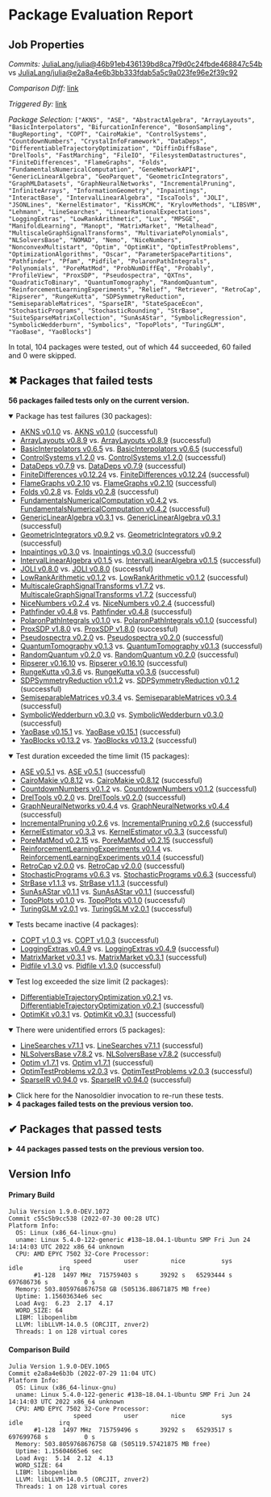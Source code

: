 # Package Evaluation Report

## Job Properties

*Commits:* [JuliaLang/julia@46b91eb436139bd8ca7f9d0c24fbde468847c54b](https://github.com/JuliaLang/julia/commit/46b91eb436139bd8ca7f9d0c24fbde468847c54b) vs [JuliaLang/julia@e2a8a4e6b3bb333fdab5a5c9a023fe96e2f39c92](https://github.com/JuliaLang/julia/commit/e2a8a4e6b3bb333fdab5a5c9a023fe96e2f39c92)

*Comparison Diff:* [link](https://github.com/JuliaLang/julia/compare/e2a8a4e6b3bb333fdab5a5c9a023fe96e2f39c92..46b91eb436139bd8ca7f9d0c24fbde468847c54b)

*Triggered By:* [link](https://github.com/JuliaLang/julia/pull/46196#issuecomment-1199798103)

*Package Selection:* `["AKNS", "ASE", "AbstractAlgebra", "ArrayLayouts", "BasicInterpolators", "BifurcationInference", "BosonSampling", "BugReporting", "COPT", "CairoMakie", "ControlSystems", "CountdownNumbers", "CrystalInfoFramework", "DataDeps", "DifferentiableTrajectoryOptimization", "DiffinDiffsBase", "DrelTools", "FastMarching", "FileIO", "FilesystemDatastructures", "FiniteDifferences", "FlameGraphs", "Folds", "FundamentalsNumericalComputation", "GeneNetworkAPI", "GenericLinearAlgebra", "GeoParquet", "GeometricIntegrators", "GraphMLDatasets", "GraphNeuralNetworks", "IncrementalPruning", "InfiniteArrays", "InformationGeometry", "Inpaintings", "InteractBase", "IntervalLinearAlgebra", "IscaTools", "JOLI", "JSONLines", "KernelEstimator", "KissMCMC", "KrylovMethods", "LIBSVM", "Lehmann", "LineSearches", "LinearRationalExpectations", "LoggingExtras", "LowRankArithmetic", "Lux", "MPSGE", "ManifoldLearning", "Manopt", "MatrixMarket", "Metalhead", "MultiscaleGraphSignalTransforms", "MultivariatePolynomials", "NLSolversBase", "NOMAD", "Nemo", "NiceNumbers", "NonconvexMultistart", "Optim", "OptimKit", "OptimTestProblems", "OptimizationAlgorithms", "Oscar", "ParameterSpacePartitions", "Pathfinder", "Pfam", "Pidfile", "PolaronPathIntegrals", "Polynomials", "PoreMatMod", "ProbNumDiffEq", "Probably", "ProfileView", "ProxSDP", "Pseudospectra", "QXTns", "QuadraticToBinary", "QuantumTomography", "RandomQuantum", "ReinforcementLearningExperiments", "Relief", "Retriever", "RetroCap", "Ripserer", "RungeKutta", "SDPSymmetryReduction", "SemiseparableMatrices", "SparseIR", "StateSpaceEcon", "StochasticPrograms", "StochasticRounding", "StrBase", "SuiteSparseMatrixCollection", "SunAsAStar", "SymbolicRegression", "SymbolicWedderburn", "Symbolics", "TopoPlots", "TuringGLM", "YaoBase", "YaoBlocks"]`

In total, 104 packages were tested, out of which 44 succeeded, 60 failed and 0 were skipped.


## ✖ Packages that failed tests

**56 packages failed tests only on the current version.**

<details open><summary>Package has test failures (30 packages):</summary>
<p>


- [AKNS v0.1.0](https://s3.amazonaws.com/julialang-reports/nanosoldier/pkgeval/by_hash/46b91eb_vs_e2a8a4e/AKNS.primary.log) vs. [AKNS v0.1.0](https://s3.amazonaws.com/julialang-reports/nanosoldier/pkgeval/by_hash/46b91eb_vs_e2a8a4e/AKNS.against.log) (successful)
- [ArrayLayouts v0.8.9](https://s3.amazonaws.com/julialang-reports/nanosoldier/pkgeval/by_hash/46b91eb_vs_e2a8a4e/ArrayLayouts.primary.log) vs. [ArrayLayouts v0.8.9](https://s3.amazonaws.com/julialang-reports/nanosoldier/pkgeval/by_hash/46b91eb_vs_e2a8a4e/ArrayLayouts.against.log) (successful)
- [BasicInterpolators v0.6.5](https://s3.amazonaws.com/julialang-reports/nanosoldier/pkgeval/by_hash/46b91eb_vs_e2a8a4e/BasicInterpolators.primary.log) vs. [BasicInterpolators v0.6.5](https://s3.amazonaws.com/julialang-reports/nanosoldier/pkgeval/by_hash/46b91eb_vs_e2a8a4e/BasicInterpolators.against.log) (successful)
- [ControlSystems v1.2.0](https://s3.amazonaws.com/julialang-reports/nanosoldier/pkgeval/by_hash/46b91eb_vs_e2a8a4e/ControlSystems.primary.log) vs. [ControlSystems v1.2.0](https://s3.amazonaws.com/julialang-reports/nanosoldier/pkgeval/by_hash/46b91eb_vs_e2a8a4e/ControlSystems.against.log) (successful)
- [DataDeps v0.7.9](https://s3.amazonaws.com/julialang-reports/nanosoldier/pkgeval/by_hash/46b91eb_vs_e2a8a4e/DataDeps.primary.log) vs. [DataDeps v0.7.9](https://s3.amazonaws.com/julialang-reports/nanosoldier/pkgeval/by_hash/46b91eb_vs_e2a8a4e/DataDeps.against.log) (successful)
- [FiniteDifferences v0.12.24](https://s3.amazonaws.com/julialang-reports/nanosoldier/pkgeval/by_hash/46b91eb_vs_e2a8a4e/FiniteDifferences.primary.log) vs. [FiniteDifferences v0.12.24](https://s3.amazonaws.com/julialang-reports/nanosoldier/pkgeval/by_hash/46b91eb_vs_e2a8a4e/FiniteDifferences.against.log) (successful)
- [FlameGraphs v0.2.10](https://s3.amazonaws.com/julialang-reports/nanosoldier/pkgeval/by_hash/46b91eb_vs_e2a8a4e/FlameGraphs.primary.log) vs. [FlameGraphs v0.2.10](https://s3.amazonaws.com/julialang-reports/nanosoldier/pkgeval/by_hash/46b91eb_vs_e2a8a4e/FlameGraphs.against.log) (successful)
- [Folds v0.2.8](https://s3.amazonaws.com/julialang-reports/nanosoldier/pkgeval/by_hash/46b91eb_vs_e2a8a4e/Folds.primary.log) vs. [Folds v0.2.8](https://s3.amazonaws.com/julialang-reports/nanosoldier/pkgeval/by_hash/46b91eb_vs_e2a8a4e/Folds.against.log) (successful)
- [FundamentalsNumericalComputation v0.4.2](https://s3.amazonaws.com/julialang-reports/nanosoldier/pkgeval/by_hash/46b91eb_vs_e2a8a4e/FundamentalsNumericalComputation.primary.log) vs. [FundamentalsNumericalComputation v0.4.2](https://s3.amazonaws.com/julialang-reports/nanosoldier/pkgeval/by_hash/46b91eb_vs_e2a8a4e/FundamentalsNumericalComputation.against.log) (successful)
- [GenericLinearAlgebra v0.3.1](https://s3.amazonaws.com/julialang-reports/nanosoldier/pkgeval/by_hash/46b91eb_vs_e2a8a4e/GenericLinearAlgebra.primary.log) vs. [GenericLinearAlgebra v0.3.1](https://s3.amazonaws.com/julialang-reports/nanosoldier/pkgeval/by_hash/46b91eb_vs_e2a8a4e/GenericLinearAlgebra.against.log) (successful)
- [GeometricIntegrators v0.9.2](https://s3.amazonaws.com/julialang-reports/nanosoldier/pkgeval/by_hash/46b91eb_vs_e2a8a4e/GeometricIntegrators.primary.log) vs. [GeometricIntegrators v0.9.2](https://s3.amazonaws.com/julialang-reports/nanosoldier/pkgeval/by_hash/46b91eb_vs_e2a8a4e/GeometricIntegrators.against.log) (successful)
- [Inpaintings v0.3.0](https://s3.amazonaws.com/julialang-reports/nanosoldier/pkgeval/by_hash/46b91eb_vs_e2a8a4e/Inpaintings.primary.log) vs. [Inpaintings v0.3.0](https://s3.amazonaws.com/julialang-reports/nanosoldier/pkgeval/by_hash/46b91eb_vs_e2a8a4e/Inpaintings.against.log) (successful)
- [IntervalLinearAlgebra v0.1.5](https://s3.amazonaws.com/julialang-reports/nanosoldier/pkgeval/by_hash/46b91eb_vs_e2a8a4e/IntervalLinearAlgebra.primary.log) vs. [IntervalLinearAlgebra v0.1.5](https://s3.amazonaws.com/julialang-reports/nanosoldier/pkgeval/by_hash/46b91eb_vs_e2a8a4e/IntervalLinearAlgebra.against.log) (successful)
- [JOLI v0.8.0](https://s3.amazonaws.com/julialang-reports/nanosoldier/pkgeval/by_hash/46b91eb_vs_e2a8a4e/JOLI.primary.log) vs. [JOLI v0.8.0](https://s3.amazonaws.com/julialang-reports/nanosoldier/pkgeval/by_hash/46b91eb_vs_e2a8a4e/JOLI.against.log) (successful)
- [LowRankArithmetic v0.1.2](https://s3.amazonaws.com/julialang-reports/nanosoldier/pkgeval/by_hash/46b91eb_vs_e2a8a4e/LowRankArithmetic.primary.log) vs. [LowRankArithmetic v0.1.2](https://s3.amazonaws.com/julialang-reports/nanosoldier/pkgeval/by_hash/46b91eb_vs_e2a8a4e/LowRankArithmetic.against.log) (successful)
- [MultiscaleGraphSignalTransforms v1.7.2](https://s3.amazonaws.com/julialang-reports/nanosoldier/pkgeval/by_hash/46b91eb_vs_e2a8a4e/MultiscaleGraphSignalTransforms.primary.log) vs. [MultiscaleGraphSignalTransforms v1.7.2](https://s3.amazonaws.com/julialang-reports/nanosoldier/pkgeval/by_hash/46b91eb_vs_e2a8a4e/MultiscaleGraphSignalTransforms.against.log) (successful)
- [NiceNumbers v0.2.4](https://s3.amazonaws.com/julialang-reports/nanosoldier/pkgeval/by_hash/46b91eb_vs_e2a8a4e/NiceNumbers.primary.log) vs. [NiceNumbers v0.2.4](https://s3.amazonaws.com/julialang-reports/nanosoldier/pkgeval/by_hash/46b91eb_vs_e2a8a4e/NiceNumbers.against.log) (successful)
- [Pathfinder v0.4.8](https://s3.amazonaws.com/julialang-reports/nanosoldier/pkgeval/by_hash/46b91eb_vs_e2a8a4e/Pathfinder.primary.log) vs. [Pathfinder v0.4.8](https://s3.amazonaws.com/julialang-reports/nanosoldier/pkgeval/by_hash/46b91eb_vs_e2a8a4e/Pathfinder.against.log) (successful)
- [PolaronPathIntegrals v0.1.0](https://s3.amazonaws.com/julialang-reports/nanosoldier/pkgeval/by_hash/46b91eb_vs_e2a8a4e/PolaronPathIntegrals.primary.log) vs. [PolaronPathIntegrals v0.1.0](https://s3.amazonaws.com/julialang-reports/nanosoldier/pkgeval/by_hash/46b91eb_vs_e2a8a4e/PolaronPathIntegrals.against.log) (successful)
- [ProxSDP v1.8.0](https://s3.amazonaws.com/julialang-reports/nanosoldier/pkgeval/by_hash/46b91eb_vs_e2a8a4e/ProxSDP.primary.log) vs. [ProxSDP v1.8.0](https://s3.amazonaws.com/julialang-reports/nanosoldier/pkgeval/by_hash/46b91eb_vs_e2a8a4e/ProxSDP.against.log) (successful)
- [Pseudospectra v0.2.0](https://s3.amazonaws.com/julialang-reports/nanosoldier/pkgeval/by_hash/46b91eb_vs_e2a8a4e/Pseudospectra.primary.log) vs. [Pseudospectra v0.2.0](https://s3.amazonaws.com/julialang-reports/nanosoldier/pkgeval/by_hash/46b91eb_vs_e2a8a4e/Pseudospectra.against.log) (successful)
- [QuantumTomography v0.1.3](https://s3.amazonaws.com/julialang-reports/nanosoldier/pkgeval/by_hash/46b91eb_vs_e2a8a4e/QuantumTomography.primary.log) vs. [QuantumTomography v0.1.3](https://s3.amazonaws.com/julialang-reports/nanosoldier/pkgeval/by_hash/46b91eb_vs_e2a8a4e/QuantumTomography.against.log) (successful)
- [RandomQuantum v0.2.0](https://s3.amazonaws.com/julialang-reports/nanosoldier/pkgeval/by_hash/46b91eb_vs_e2a8a4e/RandomQuantum.primary.log) vs. [RandomQuantum v0.2.0](https://s3.amazonaws.com/julialang-reports/nanosoldier/pkgeval/by_hash/46b91eb_vs_e2a8a4e/RandomQuantum.against.log) (successful)
- [Ripserer v0.16.10](https://s3.amazonaws.com/julialang-reports/nanosoldier/pkgeval/by_hash/46b91eb_vs_e2a8a4e/Ripserer.primary.log) vs. [Ripserer v0.16.10](https://s3.amazonaws.com/julialang-reports/nanosoldier/pkgeval/by_hash/46b91eb_vs_e2a8a4e/Ripserer.against.log) (successful)
- [RungeKutta v0.3.6](https://s3.amazonaws.com/julialang-reports/nanosoldier/pkgeval/by_hash/46b91eb_vs_e2a8a4e/RungeKutta.primary.log) vs. [RungeKutta v0.3.6](https://s3.amazonaws.com/julialang-reports/nanosoldier/pkgeval/by_hash/46b91eb_vs_e2a8a4e/RungeKutta.against.log) (successful)
- [SDPSymmetryReduction v0.1.2](https://s3.amazonaws.com/julialang-reports/nanosoldier/pkgeval/by_hash/46b91eb_vs_e2a8a4e/SDPSymmetryReduction.primary.log) vs. [SDPSymmetryReduction v0.1.2](https://s3.amazonaws.com/julialang-reports/nanosoldier/pkgeval/by_hash/46b91eb_vs_e2a8a4e/SDPSymmetryReduction.against.log) (successful)
- [SemiseparableMatrices v0.3.4](https://s3.amazonaws.com/julialang-reports/nanosoldier/pkgeval/by_hash/46b91eb_vs_e2a8a4e/SemiseparableMatrices.primary.log) vs. [SemiseparableMatrices v0.3.4](https://s3.amazonaws.com/julialang-reports/nanosoldier/pkgeval/by_hash/46b91eb_vs_e2a8a4e/SemiseparableMatrices.against.log) (successful)
- [SymbolicWedderburn v0.3.0](https://s3.amazonaws.com/julialang-reports/nanosoldier/pkgeval/by_hash/46b91eb_vs_e2a8a4e/SymbolicWedderburn.primary.log) vs. [SymbolicWedderburn v0.3.0](https://s3.amazonaws.com/julialang-reports/nanosoldier/pkgeval/by_hash/46b91eb_vs_e2a8a4e/SymbolicWedderburn.against.log) (successful)
- [YaoBase v0.15.1](https://s3.amazonaws.com/julialang-reports/nanosoldier/pkgeval/by_hash/46b91eb_vs_e2a8a4e/YaoBase.primary.log) vs. [YaoBase v0.15.1](https://s3.amazonaws.com/julialang-reports/nanosoldier/pkgeval/by_hash/46b91eb_vs_e2a8a4e/YaoBase.against.log) (successful)
- [YaoBlocks v0.13.2](https://s3.amazonaws.com/julialang-reports/nanosoldier/pkgeval/by_hash/46b91eb_vs_e2a8a4e/YaoBlocks.primary.log) vs. [YaoBlocks v0.13.2](https://s3.amazonaws.com/julialang-reports/nanosoldier/pkgeval/by_hash/46b91eb_vs_e2a8a4e/YaoBlocks.against.log) (successful)

</p>
</details>

<details open><summary>Test duration exceeded the time limit (15 packages):</summary>
<p>


- [ASE v0.5.1](https://s3.amazonaws.com/julialang-reports/nanosoldier/pkgeval/by_hash/46b91eb_vs_e2a8a4e/ASE.primary.log) vs. [ASE v0.5.1](https://s3.amazonaws.com/julialang-reports/nanosoldier/pkgeval/by_hash/46b91eb_vs_e2a8a4e/ASE.against.log) (successful)
- [CairoMakie v0.8.12](https://s3.amazonaws.com/julialang-reports/nanosoldier/pkgeval/by_hash/46b91eb_vs_e2a8a4e/CairoMakie.primary.log) vs. [CairoMakie v0.8.12](https://s3.amazonaws.com/julialang-reports/nanosoldier/pkgeval/by_hash/46b91eb_vs_e2a8a4e/CairoMakie.against.log) (successful)
- [CountdownNumbers v0.1.2](https://s3.amazonaws.com/julialang-reports/nanosoldier/pkgeval/by_hash/46b91eb_vs_e2a8a4e/CountdownNumbers.primary.log) vs. [CountdownNumbers v0.1.2](https://s3.amazonaws.com/julialang-reports/nanosoldier/pkgeval/by_hash/46b91eb_vs_e2a8a4e/CountdownNumbers.against.log) (successful)
- [DrelTools v0.2.0](https://s3.amazonaws.com/julialang-reports/nanosoldier/pkgeval/by_hash/46b91eb_vs_e2a8a4e/DrelTools.primary.log) vs. [DrelTools v0.2.0](https://s3.amazonaws.com/julialang-reports/nanosoldier/pkgeval/by_hash/46b91eb_vs_e2a8a4e/DrelTools.against.log) (successful)
- [GraphNeuralNetworks v0.4.4](https://s3.amazonaws.com/julialang-reports/nanosoldier/pkgeval/by_hash/46b91eb_vs_e2a8a4e/GraphNeuralNetworks.primary.log) vs. [GraphNeuralNetworks v0.4.4](https://s3.amazonaws.com/julialang-reports/nanosoldier/pkgeval/by_hash/46b91eb_vs_e2a8a4e/GraphNeuralNetworks.against.log) (successful)
- [IncrementalPruning v0.2.6](https://s3.amazonaws.com/julialang-reports/nanosoldier/pkgeval/by_hash/46b91eb_vs_e2a8a4e/IncrementalPruning.primary.log) vs. [IncrementalPruning v0.2.6](https://s3.amazonaws.com/julialang-reports/nanosoldier/pkgeval/by_hash/46b91eb_vs_e2a8a4e/IncrementalPruning.against.log) (successful)
- [KernelEstimator v0.3.3](https://s3.amazonaws.com/julialang-reports/nanosoldier/pkgeval/by_hash/46b91eb_vs_e2a8a4e/KernelEstimator.primary.log) vs. [KernelEstimator v0.3.3](https://s3.amazonaws.com/julialang-reports/nanosoldier/pkgeval/by_hash/46b91eb_vs_e2a8a4e/KernelEstimator.against.log) (successful)
- [PoreMatMod v0.2.15](https://s3.amazonaws.com/julialang-reports/nanosoldier/pkgeval/by_hash/46b91eb_vs_e2a8a4e/PoreMatMod.primary.log) vs. [PoreMatMod v0.2.15](https://s3.amazonaws.com/julialang-reports/nanosoldier/pkgeval/by_hash/46b91eb_vs_e2a8a4e/PoreMatMod.against.log) (successful)
- [ReinforcementLearningExperiments v0.1.4](https://s3.amazonaws.com/julialang-reports/nanosoldier/pkgeval/by_hash/46b91eb_vs_e2a8a4e/ReinforcementLearningExperiments.primary.log) vs. [ReinforcementLearningExperiments v0.1.4](https://s3.amazonaws.com/julialang-reports/nanosoldier/pkgeval/by_hash/46b91eb_vs_e2a8a4e/ReinforcementLearningExperiments.against.log) (successful)
- [RetroCap v2.0.0](https://s3.amazonaws.com/julialang-reports/nanosoldier/pkgeval/by_hash/46b91eb_vs_e2a8a4e/RetroCap.primary.log) vs. [RetroCap v2.0.0](https://s3.amazonaws.com/julialang-reports/nanosoldier/pkgeval/by_hash/46b91eb_vs_e2a8a4e/RetroCap.against.log) (successful)
- [StochasticPrograms v0.6.3](https://s3.amazonaws.com/julialang-reports/nanosoldier/pkgeval/by_hash/46b91eb_vs_e2a8a4e/StochasticPrograms.primary.log) vs. [StochasticPrograms v0.6.3](https://s3.amazonaws.com/julialang-reports/nanosoldier/pkgeval/by_hash/46b91eb_vs_e2a8a4e/StochasticPrograms.against.log) (successful)
- [StrBase v1.1.3](https://s3.amazonaws.com/julialang-reports/nanosoldier/pkgeval/by_hash/46b91eb_vs_e2a8a4e/StrBase.primary.log) vs. [StrBase v1.1.3](https://s3.amazonaws.com/julialang-reports/nanosoldier/pkgeval/by_hash/46b91eb_vs_e2a8a4e/StrBase.against.log) (successful)
- [SunAsAStar v0.1.1](https://s3.amazonaws.com/julialang-reports/nanosoldier/pkgeval/by_hash/46b91eb_vs_e2a8a4e/SunAsAStar.primary.log) vs. [SunAsAStar v0.1.1](https://s3.amazonaws.com/julialang-reports/nanosoldier/pkgeval/by_hash/46b91eb_vs_e2a8a4e/SunAsAStar.against.log) (successful)
- [TopoPlots v0.1.0](https://s3.amazonaws.com/julialang-reports/nanosoldier/pkgeval/by_hash/46b91eb_vs_e2a8a4e/TopoPlots.primary.log) vs. [TopoPlots v0.1.0](https://s3.amazonaws.com/julialang-reports/nanosoldier/pkgeval/by_hash/46b91eb_vs_e2a8a4e/TopoPlots.against.log) (successful)
- [TuringGLM v2.0.1](https://s3.amazonaws.com/julialang-reports/nanosoldier/pkgeval/by_hash/46b91eb_vs_e2a8a4e/TuringGLM.primary.log) vs. [TuringGLM v2.0.1](https://s3.amazonaws.com/julialang-reports/nanosoldier/pkgeval/by_hash/46b91eb_vs_e2a8a4e/TuringGLM.against.log) (successful)

</p>
</details>

<details open><summary>Tests became inactive (4 packages):</summary>
<p>


- [COPT v1.0.3](https://s3.amazonaws.com/julialang-reports/nanosoldier/pkgeval/by_hash/46b91eb_vs_e2a8a4e/COPT.primary.log) vs. [COPT v1.0.3](https://s3.amazonaws.com/julialang-reports/nanosoldier/pkgeval/by_hash/46b91eb_vs_e2a8a4e/COPT.against.log) (successful)
- [LoggingExtras v0.4.9](https://s3.amazonaws.com/julialang-reports/nanosoldier/pkgeval/by_hash/46b91eb_vs_e2a8a4e/LoggingExtras.primary.log) vs. [LoggingExtras v0.4.9](https://s3.amazonaws.com/julialang-reports/nanosoldier/pkgeval/by_hash/46b91eb_vs_e2a8a4e/LoggingExtras.against.log) (successful)
- [MatrixMarket v0.3.1](https://s3.amazonaws.com/julialang-reports/nanosoldier/pkgeval/by_hash/46b91eb_vs_e2a8a4e/MatrixMarket.primary.log) vs. [MatrixMarket v0.3.1](https://s3.amazonaws.com/julialang-reports/nanosoldier/pkgeval/by_hash/46b91eb_vs_e2a8a4e/MatrixMarket.against.log) (successful)
- [Pidfile v1.3.0](https://s3.amazonaws.com/julialang-reports/nanosoldier/pkgeval/by_hash/46b91eb_vs_e2a8a4e/Pidfile.primary.log) vs. [Pidfile v1.3.0](https://s3.amazonaws.com/julialang-reports/nanosoldier/pkgeval/by_hash/46b91eb_vs_e2a8a4e/Pidfile.against.log) (successful)

</p>
</details>

<details open><summary>Test log exceeded the size limit (2 packages):</summary>
<p>


- [DifferentiableTrajectoryOptimization v0.2.1](https://s3.amazonaws.com/julialang-reports/nanosoldier/pkgeval/by_hash/46b91eb_vs_e2a8a4e/DifferentiableTrajectoryOptimization.primary.log) vs. [DifferentiableTrajectoryOptimization v0.2.1](https://s3.amazonaws.com/julialang-reports/nanosoldier/pkgeval/by_hash/46b91eb_vs_e2a8a4e/DifferentiableTrajectoryOptimization.against.log) (successful)
- [OptimKit v0.3.1](https://s3.amazonaws.com/julialang-reports/nanosoldier/pkgeval/by_hash/46b91eb_vs_e2a8a4e/OptimKit.primary.log) vs. [OptimKit v0.3.1](https://s3.amazonaws.com/julialang-reports/nanosoldier/pkgeval/by_hash/46b91eb_vs_e2a8a4e/OptimKit.against.log) (successful)

</p>
</details>

<details open><summary>There were unidentified errors (5 packages):</summary>
<p>


- [LineSearches v7.1.1](https://s3.amazonaws.com/julialang-reports/nanosoldier/pkgeval/by_hash/46b91eb_vs_e2a8a4e/LineSearches.primary.log) vs. [LineSearches v7.1.1](https://s3.amazonaws.com/julialang-reports/nanosoldier/pkgeval/by_hash/46b91eb_vs_e2a8a4e/LineSearches.against.log) (successful)
- [NLSolversBase v7.8.2](https://s3.amazonaws.com/julialang-reports/nanosoldier/pkgeval/by_hash/46b91eb_vs_e2a8a4e/NLSolversBase.primary.log) vs. [NLSolversBase v7.8.2](https://s3.amazonaws.com/julialang-reports/nanosoldier/pkgeval/by_hash/46b91eb_vs_e2a8a4e/NLSolversBase.against.log) (successful)
- [Optim v1.7.1](https://s3.amazonaws.com/julialang-reports/nanosoldier/pkgeval/by_hash/46b91eb_vs_e2a8a4e/Optim.primary.log) vs. [Optim v1.7.1](https://s3.amazonaws.com/julialang-reports/nanosoldier/pkgeval/by_hash/46b91eb_vs_e2a8a4e/Optim.against.log) (successful)
- [OptimTestProblems v2.0.3](https://s3.amazonaws.com/julialang-reports/nanosoldier/pkgeval/by_hash/46b91eb_vs_e2a8a4e/OptimTestProblems.primary.log) vs. [OptimTestProblems v2.0.3](https://s3.amazonaws.com/julialang-reports/nanosoldier/pkgeval/by_hash/46b91eb_vs_e2a8a4e/OptimTestProblems.against.log) (successful)
- [SparseIR v0.94.0](https://s3.amazonaws.com/julialang-reports/nanosoldier/pkgeval/by_hash/46b91eb_vs_e2a8a4e/SparseIR.primary.log) vs. [SparseIR v0.94.0](https://s3.amazonaws.com/julialang-reports/nanosoldier/pkgeval/by_hash/46b91eb_vs_e2a8a4e/SparseIR.against.log) (successful)

</p>
</details>

<details><summary>Click here for the Nanosoldier invocation to re-run these tests.</summary>
<p>

```
@nanosoldier `runtests(["AKNS", "ASE", "ArrayLayouts", "BasicInterpolators", "COPT", "CairoMakie", "ControlSystems", "CountdownNumbers", "DataDeps", "DifferentiableTrajectoryOptimization", "DrelTools", "FiniteDifferences", "FlameGraphs", "Folds", "FundamentalsNumericalComputation", "GenericLinearAlgebra", "GeometricIntegrators", "GraphNeuralNetworks", "IncrementalPruning", "Inpaintings", "IntervalLinearAlgebra", "JOLI", "KernelEstimator", "LineSearches", "LoggingExtras", "LowRankArithmetic", "MatrixMarket", "MultiscaleGraphSignalTransforms", "NLSolversBase", "NiceNumbers", "Optim", "OptimKit", "OptimTestProblems", "Pathfinder", "Pidfile", "PolaronPathIntegrals", "PoreMatMod", "ProxSDP", "Pseudospectra", "QuantumTomography", "RandomQuantum", "ReinforcementLearningExperiments", "RetroCap", "Ripserer", "RungeKutta", "SDPSymmetryReduction", "SemiseparableMatrices", "SparseIR", "StochasticPrograms", "StrBase", "SunAsAStar", "SymbolicWedderburn", "TopoPlots", "TuringGLM", "YaoBase", "YaoBlocks"], vs = ":master")`
```

</p>
</details>


<details><summary><strong>4 packages failed tests on the previous version too.</strong></summary>
<p>

<details open><summary>Package has test failures (3 packages):</summary>
<p>


- [BugReporting v0.2.4](https://s3.amazonaws.com/julialang-reports/nanosoldier/pkgeval/by_hash/46b91eb_vs_e2a8a4e/BugReporting.primary.log)
- [FilesystemDatastructures v1.1.0](https://s3.amazonaws.com/julialang-reports/nanosoldier/pkgeval/by_hash/46b91eb_vs_e2a8a4e/FilesystemDatastructures.primary.log)
- [Probably v0.1.0](https://s3.amazonaws.com/julialang-reports/nanosoldier/pkgeval/by_hash/46b91eb_vs_e2a8a4e/Probably.primary.log)

</p>
</details>

<details open><summary>Test log exceeded the size limit (1 packages):</summary>
<p>


- [NonconvexMultistart v0.1.3](https://s3.amazonaws.com/julialang-reports/nanosoldier/pkgeval/by_hash/46b91eb_vs_e2a8a4e/NonconvexMultistart.primary.log)

</p>
</details>

</p>
</details>


## ✔ Packages that passed tests

<details><summary><strong>44 packages passed tests on the previous version too.</strong></summary>
<p>

- [AbstractAlgebra v0.27.1](https://s3.amazonaws.com/julialang-reports/nanosoldier/pkgeval/by_hash/46b91eb_vs_e2a8a4e/AbstractAlgebra.primary.log)
- [BifurcationInference v0.1.3](https://s3.amazonaws.com/julialang-reports/nanosoldier/pkgeval/by_hash/46b91eb_vs_e2a8a4e/BifurcationInference.primary.log)
- [BosonSampling v1.0.0](https://s3.amazonaws.com/julialang-reports/nanosoldier/pkgeval/by_hash/46b91eb_vs_e2a8a4e/BosonSampling.primary.log)
- [CrystalInfoFramework v0.4.8](https://s3.amazonaws.com/julialang-reports/nanosoldier/pkgeval/by_hash/46b91eb_vs_e2a8a4e/CrystalInfoFramework.primary.log)
- [DiffinDiffsBase v0.4.1](https://s3.amazonaws.com/julialang-reports/nanosoldier/pkgeval/by_hash/46b91eb_vs_e2a8a4e/DiffinDiffsBase.primary.log)
- [FastMarching v0.2.6](https://s3.amazonaws.com/julialang-reports/nanosoldier/pkgeval/by_hash/46b91eb_vs_e2a8a4e/FastMarching.primary.log)
- [FileIO v1.15.0](https://s3.amazonaws.com/julialang-reports/nanosoldier/pkgeval/by_hash/46b91eb_vs_e2a8a4e/FileIO.primary.log)
- [GeneNetworkAPI v0.1.1](https://s3.amazonaws.com/julialang-reports/nanosoldier/pkgeval/by_hash/46b91eb_vs_e2a8a4e/GeneNetworkAPI.primary.log)
- [GeoParquet v0.1.1](https://s3.amazonaws.com/julialang-reports/nanosoldier/pkgeval/by_hash/46b91eb_vs_e2a8a4e/GeoParquet.primary.log)
- [GraphMLDatasets v0.1.7](https://s3.amazonaws.com/julialang-reports/nanosoldier/pkgeval/by_hash/46b91eb_vs_e2a8a4e/GraphMLDatasets.primary.log)
- [InfiniteArrays v0.12.6](https://s3.amazonaws.com/julialang-reports/nanosoldier/pkgeval/by_hash/46b91eb_vs_e2a8a4e/InfiniteArrays.primary.log)
- [InformationGeometry v1.13.2](https://s3.amazonaws.com/julialang-reports/nanosoldier/pkgeval/by_hash/46b91eb_vs_e2a8a4e/InformationGeometry.primary.log)
- [InteractBase v0.10.8](https://s3.amazonaws.com/julialang-reports/nanosoldier/pkgeval/by_hash/46b91eb_vs_e2a8a4e/InteractBase.primary.log)
- [IscaTools v0.2.3](https://s3.amazonaws.com/julialang-reports/nanosoldier/pkgeval/by_hash/46b91eb_vs_e2a8a4e/IscaTools.primary.log)
- [JSONLines v2.0.1](https://s3.amazonaws.com/julialang-reports/nanosoldier/pkgeval/by_hash/46b91eb_vs_e2a8a4e/JSONLines.primary.log)
- [KissMCMC v0.2.1](https://s3.amazonaws.com/julialang-reports/nanosoldier/pkgeval/by_hash/46b91eb_vs_e2a8a4e/KissMCMC.primary.log)
- [KrylovMethods v0.6.0](https://s3.amazonaws.com/julialang-reports/nanosoldier/pkgeval/by_hash/46b91eb_vs_e2a8a4e/KrylovMethods.primary.log)
- [LIBSVM v0.8.0](https://s3.amazonaws.com/julialang-reports/nanosoldier/pkgeval/by_hash/46b91eb_vs_e2a8a4e/LIBSVM.primary.log)
- [Lehmann v0.2.4](https://s3.amazonaws.com/julialang-reports/nanosoldier/pkgeval/by_hash/46b91eb_vs_e2a8a4e/Lehmann.primary.log)
- [LinearRationalExpectations v0.2.1](https://s3.amazonaws.com/julialang-reports/nanosoldier/pkgeval/by_hash/46b91eb_vs_e2a8a4e/LinearRationalExpectations.primary.log)
- [Lux v0.4.11](https://s3.amazonaws.com/julialang-reports/nanosoldier/pkgeval/by_hash/46b91eb_vs_e2a8a4e/Lux.primary.log)
- [MPSGE v0.2.0](https://s3.amazonaws.com/julialang-reports/nanosoldier/pkgeval/by_hash/46b91eb_vs_e2a8a4e/MPSGE.primary.log)
- [ManifoldLearning v0.9.0](https://s3.amazonaws.com/julialang-reports/nanosoldier/pkgeval/by_hash/46b91eb_vs_e2a8a4e/ManifoldLearning.primary.log)
- [Manopt v0.3.35](https://s3.amazonaws.com/julialang-reports/nanosoldier/pkgeval/by_hash/46b91eb_vs_e2a8a4e/Manopt.primary.log)
- [Metalhead v0.7.3](https://s3.amazonaws.com/julialang-reports/nanosoldier/pkgeval/by_hash/46b91eb_vs_e2a8a4e/Metalhead.primary.log)
- [MultivariatePolynomials v0.4.6](https://s3.amazonaws.com/julialang-reports/nanosoldier/pkgeval/by_hash/46b91eb_vs_e2a8a4e/MultivariatePolynomials.primary.log)
- [NOMAD v2.2.1](https://s3.amazonaws.com/julialang-reports/nanosoldier/pkgeval/by_hash/46b91eb_vs_e2a8a4e/NOMAD.primary.log)
- [Nemo v0.32.1](https://s3.amazonaws.com/julialang-reports/nanosoldier/pkgeval/by_hash/46b91eb_vs_e2a8a4e/Nemo.primary.log)
- [OptimizationAlgorithms v0.2.0](https://s3.amazonaws.com/julialang-reports/nanosoldier/pkgeval/by_hash/46b91eb_vs_e2a8a4e/OptimizationAlgorithms.primary.log)
- [Oscar v0.10.0](https://s3.amazonaws.com/julialang-reports/nanosoldier/pkgeval/by_hash/46b91eb_vs_e2a8a4e/Oscar.primary.log)
- [ParameterSpacePartitions v0.4.1](https://s3.amazonaws.com/julialang-reports/nanosoldier/pkgeval/by_hash/46b91eb_vs_e2a8a4e/ParameterSpacePartitions.primary.log)
- [Pfam v0.2.3](https://s3.amazonaws.com/julialang-reports/nanosoldier/pkgeval/by_hash/46b91eb_vs_e2a8a4e/Pfam.primary.log)
- [Polynomials v3.1.6](https://s3.amazonaws.com/julialang-reports/nanosoldier/pkgeval/by_hash/46b91eb_vs_e2a8a4e/Polynomials.primary.log)
- [ProbNumDiffEq v0.8.0](https://s3.amazonaws.com/julialang-reports/nanosoldier/pkgeval/by_hash/46b91eb_vs_e2a8a4e/ProbNumDiffEq.primary.log)
- [ProfileView v1.5.1](https://s3.amazonaws.com/julialang-reports/nanosoldier/pkgeval/by_hash/46b91eb_vs_e2a8a4e/ProfileView.primary.log)
- [QXTns v1.0.0](https://s3.amazonaws.com/julialang-reports/nanosoldier/pkgeval/by_hash/46b91eb_vs_e2a8a4e/QXTns.primary.log)
- [QuadraticToBinary v0.4.0](https://s3.amazonaws.com/julialang-reports/nanosoldier/pkgeval/by_hash/46b91eb_vs_e2a8a4e/QuadraticToBinary.primary.log)
- [Relief v0.2.0](https://s3.amazonaws.com/julialang-reports/nanosoldier/pkgeval/by_hash/46b91eb_vs_e2a8a4e/Relief.primary.log)
- [Retriever v2.0.0](https://s3.amazonaws.com/julialang-reports/nanosoldier/pkgeval/by_hash/46b91eb_vs_e2a8a4e/Retriever.primary.log)
- [StateSpaceEcon v0.3.3](https://s3.amazonaws.com/julialang-reports/nanosoldier/pkgeval/by_hash/46b91eb_vs_e2a8a4e/StateSpaceEcon.primary.log)
- [StochasticRounding v0.6.2](https://s3.amazonaws.com/julialang-reports/nanosoldier/pkgeval/by_hash/46b91eb_vs_e2a8a4e/StochasticRounding.primary.log)
- [SuiteSparseMatrixCollection v0.5.3](https://s3.amazonaws.com/julialang-reports/nanosoldier/pkgeval/by_hash/46b91eb_vs_e2a8a4e/SuiteSparseMatrixCollection.primary.log)
- [SymbolicRegression v0.9.7](https://s3.amazonaws.com/julialang-reports/nanosoldier/pkgeval/by_hash/46b91eb_vs_e2a8a4e/SymbolicRegression.primary.log)
- [Symbolics v4.10.3](https://s3.amazonaws.com/julialang-reports/nanosoldier/pkgeval/by_hash/46b91eb_vs_e2a8a4e/Symbolics.primary.log)

</p>
</details>


## Version Info

#### Primary Build

```
Julia Version 1.9.0-DEV.1072
Commit c55c5b9cc538 (2022-07-30 00:28 UTC)
Platform Info:
  OS: Linux (x86_64-linux-gnu)
  uname: Linux 5.4.0-122-generic #138~18.04.1-Ubuntu SMP Fri Jun 24 14:14:03 UTC 2022 x86_64 unknown
  CPU: AMD EPYC 7502 32-Core Processor: 
                  speed         user         nice          sys         idle          irq
       #1-128  1497 MHz  715759403 s      39292 s   65293444 s  697686736 s          0 s
  Memory: 503.8059768676758 GB (505136.88671875 MB free)
  Uptime: 1.15603634e6 sec
  Load Avg:  6.23  2.17  4.17
  WORD_SIZE: 64
  LIBM: libopenlibm
  LLVM: libLLVM-14.0.5 (ORCJIT, znver2)
  Threads: 1 on 128 virtual cores

```

#### Comparison Build

```
Julia Version 1.9.0-DEV.1065
Commit e2a8a4e6b3b (2022-07-29 11:04 UTC)
Platform Info:
  OS: Linux (x86_64-linux-gnu)
  uname: Linux 5.4.0-122-generic #138~18.04.1-Ubuntu SMP Fri Jun 24 14:14:03 UTC 2022 x86_64 unknown
  CPU: AMD EPYC 7502 32-Core Processor: 
                  speed         user         nice          sys         idle          irq
       #1-128  1497 MHz  715759496 s      39292 s   65293517 s  697699768 s          0 s
  Memory: 503.8059768676758 GB (505119.57421875 MB free)
  Uptime: 1.15604665e6 sec
  Load Avg:  5.14  2.12  4.13
  WORD_SIZE: 64
  LIBM: libopenlibm
  LLVM: libLLVM-14.0.5 (ORCJIT, znver2)
  Threads: 1 on 128 virtual cores

```
<!-- Generated on 2022-07-30T01:45:43.518 -->
